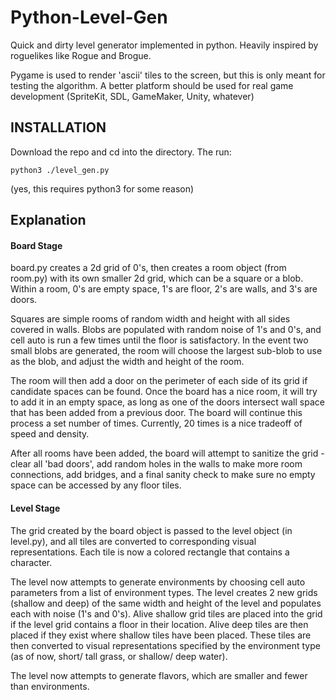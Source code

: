 # Python-Level-Gen

Quick and dirty level generator implemented in python. Heavily inspired by roguelikes like Rogue and Brogue.

Pygame is used to render 'ascii' tiles to the screen, but this is only meant for testing the algorithm.
A better platform should be used for real game development (SpriteKit, SDL, GameMaker, Unity, whatever)

## INSTALLATION

Download the repo and cd into the directory. The run:

```
python3 ./level_gen.py
```

(yes, this requires python3 for some reason)

## Explanation

#### Board Stage
board.py creates a 2d grid of 0's, then creates a room object (from room.py) with its own smaller 2d grid, which can be a square or a blob.
Within a room, 0's are empty space, 1's are floor, 2's are walls, and 3's are doors.

Squares are simple rooms of random width and height with all sides covered in walls. Blobs are populated with random noise of 1's and 0's, and cell auto is run a few times until the floor is satisfactory. In the event two small blobs are generated, the room will choose the largest sub-blob to use as the blob, and adjust the width and height of the room.

The room will then add a door on the perimeter of each side of its grid if candidate spaces can be found. Once the board has a nice room, it will try to add it in an empty space, as long as one of the doors intersect wall space that has been added from a previous door. The board will continue this process a set number of times. Currently, 20 times is a nice tradeoff of speed and density.

After all rooms have been added, the board will attempt to sanitize the grid - clear all 'bad doors', add random holes in the walls to make more room connections, add bridges, and a final sanity check to make sure no empty space can be accessed by any floor tiles.

#### Level Stage
The grid created by the board object is passed to the level object (in level.py), and all tiles are converted to corresponding visual representations. Each tile is now a colored rectangle that contains a character. 

The level now attempts to generate environments by choosing cell auto parameters from a list of environment types. The level creates 2 new grids (shallow and deep) of the same width and height of the level and populates each with noise (1's and 0's). Alive shallow grid tiles are placed into the grid if the level grid contains a floor in their location. Alive deep tiles are then placed if they exist where shallow tiles have been placed. These tiles are then converted to visual representations specified by the environment type (as of now, short/ tall grass, or shallow/ deep water).

The level now attempts to generate flavors, which are smaller and fewer than environments.
